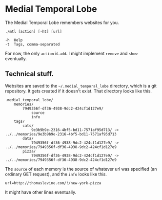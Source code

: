 Medial Temporal Lobe
==========
The Medial Temporal Lobe remembers websites for you.

    ./mtl [action] [-ht] [url]

    -h  Help
    -t  Tags, comma-separated

For now, the only `action` is `add`. I might implement `remove` and `show`
eventually.

## Technical stuff.
Websites are saved to the `~/.medial_temporal_lobe` directory, which is a git
repository. It gets created if it doesn't exist. That directory looks like this.

    .medial_temporal_lobe/
        memories/
            7949356f-df36-4938-9dc2-424cf1d127e9/
                source
                info
        tags/
            cats/
                9e3b9b9e-2316-4bf5-bd11-7571af95d713/ -> ../../memories/9e3b9b9e-2316-4bf5-bd11-7571af95d713
            data/
                7949356f-df36-4938-9dc2-424cf1d127e9/ -> ../../memories/7949356f-df36-4938-9dc2-424cf1d127e9
            pizza/
                7949356f-df36-4938-9dc2-424cf1d127e9/ -> ../../memories/7949356f-df36-4938-9dc2-424cf1d127e9

The `source` of each memory is the source of whatever url was specified
(an ordinary GET request), and the `info` looks like this.

    url=http://thomaslevine.com/!/new-york-pizza

It might have other lines eventually.
